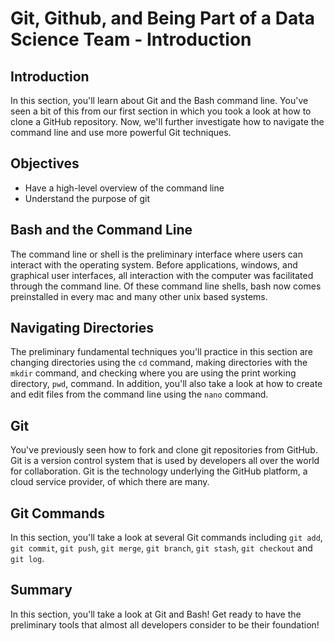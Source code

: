 
# Git, Github, and Being Part of a Data Science Team - Introduction

## Introduction

In this section, you'll learn about Git and the Bash command line. You've seen a bit of this from our first section in which you took a look at how to clone a GitHub repository. Now, we'll further investigate how to navigate the command line and use more powerful Git techniques. 

## Objectives

* Have a high-level overview of the command line
* Understand the purpose of git

## Bash and the Command Line

The command line or shell is the preliminary interface where users can interact with the operating system. Before applications, windows, and graphical user interfaces, all interaction with the computer was facilitated through the command line. Of these command line shells, bash now comes preinstalled in every mac and many other unix based systems.

## Navigating Directories

The preliminary fundamental techniques you'll practice in this section are changing directories using the `cd` command, making directories with the `mkdir` command, and checking where you are using the print working directory, `pwd`, command. In addition, you'll also take a look at how to create and edit files from the command line using the `nano` command.

## Git

You've previously seen how to fork and clone git repositories from GitHub. Git is a version control system that is used by developers all over the world for collaboration. Git is the technology underlying the GitHub platform, a cloud service provider, of which there are many.

## Git Commands

In this section, you'll take a look at several Git commands including `git add`, `git commit`, `git push`, `git merge`, `git branch`, `git stash`, `git checkout` and `git log`. 

## Summary

In this section, you'll take a look at Git and Bash! Get ready to have the preliminary tools that almost all developers consider to be their foundation!
